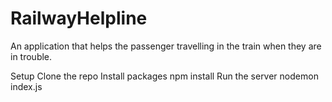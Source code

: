 # RailwayHelpline

An application that helps the passenger travelling in the train when they are in trouble.

Setup
Clone the repo
Install packages
npm install
Run the server
nodemon index.js
